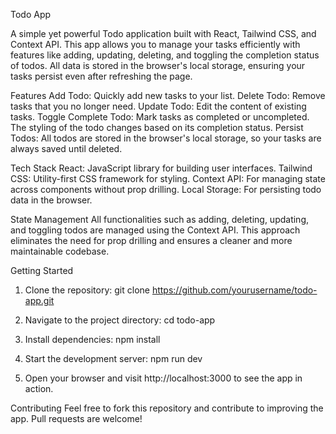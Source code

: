 
Todo App

A simple yet powerful Todo application built with React, Tailwind CSS, and Context API. This app allows you to manage your tasks efficiently with features like adding, updating, deleting, and toggling the completion status of todos. All data is stored in the browser's local storage, ensuring your tasks persist even after refreshing the page.

Features
Add Todo: Quickly add new tasks to your list.
Delete Todo: Remove tasks that you no longer need.
Update Todo: Edit the content of existing tasks.
Toggle Complete Todo: Mark tasks as completed or uncompleted. The styling of the todo changes based on its completion status.
Persist Todos: All todos are stored in the browser's local storage, so your tasks are always saved until deleted.

Tech Stack
React: JavaScript library for building user interfaces.
Tailwind CSS: Utility-first CSS framework for styling.
Context API: For managing state across components without prop drilling.
Local Storage: For persisting todo data in the browser.

State Management
All functionalities such as adding, deleting, updating, and toggling todos are managed using the Context API. This approach eliminates the need for prop drilling and ensures a cleaner and more maintainable codebase.

Getting Started
1. Clone the repository:
git clone https://github.com/yourusername/todo-app.git

2. Navigate to the project directory:
cd todo-app

3. Install dependencies:
npm install

4. Start the development server:
npm run dev

5. Open your browser and visit http://localhost:3000 to see the app in action.

Contributing
Feel free to fork this repository and contribute to improving the app. Pull requests are welcome!